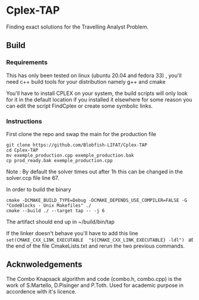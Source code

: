 # Cplex-TAP
Finding exact solutions for the Travelling Analyst Problem.


## Build
### Requirements
This has only been tested on linux (ubuntu 20.04 and fedora 33) , you'll need c++ build tools for your distribution namely g++ and cmake

You'll have to install CPLEX on your system, the build scripts will only look for it in the default location if you installed it elsewhere for some reason you can edit the script FindCplex or create some symbolic links.
### Instructions
First clone the repo and swap the main for the production file
```shell
git clone https://github.com/Blobfish-LIFAT/Cplex-TAP
cd Cplex-TAP
mv exemple_production.cpp exemple_production.bak
cp prod_ready.bak exemple_production.cpp
```

Note : By default the solver times out after 1h this can be changed in the solver.ccp file line 67.

In order to build the binary 
```shell
cmake -DCMAKE_BUILD_TYPE=Debug -DCMAKE_DEPENDS_USE_COMPILER=FALSE -G "CodeBlocks - Unix Makefiles" ./
cmake --build ./ --target tap -- -j 6
```
The artifact should end up in ~/build/bin/tap

If the linker doesn't behave you'll have to add this line `set(CMAKE_CXX_LINK_EXECUTABLE  "${CMAKE_CXX_LINK_EXECUTABLE} -ldl")
` at the end of the file CmakeLists.txt and rerun the two previous commands.
## Acknwoledgements
The Combo Knapsack algorithm and code (combo.h, combo.cpp) is the work of S.Martello, D.Pisinger and P.Toth. Used for academic purpose in accordence with it's licence. 

